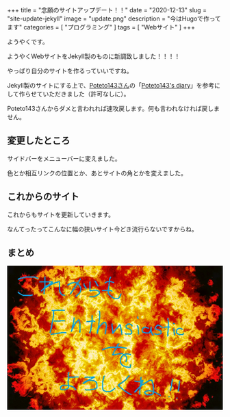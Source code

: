 +++
title = "念願のサイトアップデート！！"
date = "2020-12-13"
slug = "site-update-jekyll"
image = "update.png"
description = "今はHugoで作ってます"
categories = [
    "プログラミング"
]
tags = [
    "Webサイト"
]
+++

ようやくです。

ようやくWebサイトをJekyll製のものに新調致しました！！！！

やっぱり自分のサイトを作るっていいですね。

Jekyll製のサイトにする上で、[Poteto143さん](https://scratch.mit.edu/users/Poteto143/)の「[Poteto143's diary](https://poteto143.github.io/Poteto143s_diary/)」を参考にして作らせていただきました（許可なしに）。

Poteto143さんからダメと言われれば速攻戻します。何も言われなければ戻しません。

## 変更したところ

サイドバーをメニューバーに変えました。

色とか相互リンクの位置とか、あとサイトの角とかを変えました。

## これからのサイト

これからもサイトを更新していきます。

なんてったってこんなに幅の狭いサイト今どき流行らないですからね。

## まとめ

![これからもよろしくね](bakuhatu.png)
